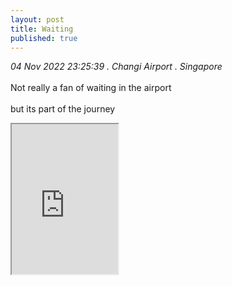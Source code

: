 ```yaml
---
layout: post
title: Waiting
published: true
---
```

_04 Nov 2022 23:25:39 . Changi Airport . Singapore_
<br>
<br>
Not really a fan of waiting in the airport
<br>
<br>
but its part of the journey 
<br>
<!--more-->
<iframe src="https://drive.google.com/file/d/16y4dS1vOMwtAOdhlO-TRZfdqbqxQb4xM/preview" width="170" height="240" allow="autoplay"></iframe>

